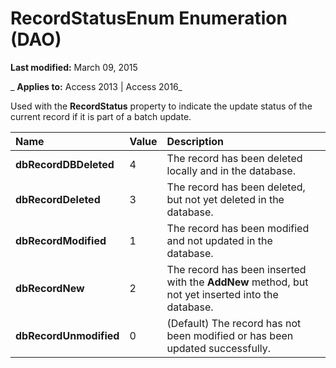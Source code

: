 
# RecordStatusEnum Enumeration (DAO)

 **Last modified:** March 09, 2015

 _ **Applies to:** Access 2013 | Access 2016_

Used with the  **RecordStatus** property to indicate the update status of the current record if it is part of a batch update.



|**Name**|**Value**|**Description**|
|:-----|:-----|:-----|
|**dbRecordDBDeleted**|4|The record has been deleted locally and in the database.|
|**dbRecordDeleted**|3|The record has been deleted, but not yet deleted in the database.|
|**dbRecordModified**|1|The record has been modified and not updated in the database.|
|**dbRecordNew**|2|The record has been inserted with the  **AddNew** method, but not yet inserted into the database.|
|**dbRecordUnmodified**|0|(Default) The record has not been modified or has been updated successfully.|
